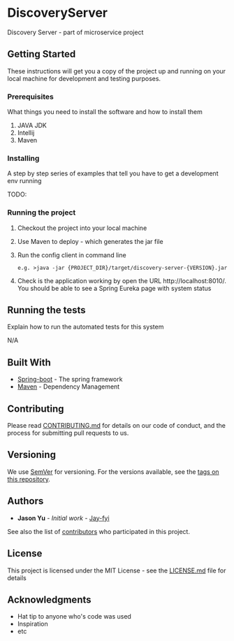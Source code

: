 # DiscoveryServer
Discovery Server  - part of microservice project


## Getting Started

These instructions will get you a copy of the project up and running on your local machine for development and testing purposes.

### Prerequisites

What things you need to install the software and how to install them

1. JAVA JDK
2. Intellij
3. Maven


### Installing

A step by step series of examples that tell you have to get a development env running

TODO:

### Running the project

1. Checkout the project into your local machine
2. Use Maven to deploy - which generates the jar file
3. Run the config client in command line

   ```
   e.g. >java -jar {PROJECT_DIR}/target/discovery-server-{VERSION}.jar
   ```
   
4. Check is the application working by open the URL http://localhost:8010/. You should be able to see a Spring Eureka page with system status 
 

## Running the tests

Explain how to run the automated tests for this system

N/A

## Built With

* [Spring-boot](https://projects.spring.io/spring-boot/) - The spring framework
* [Maven](https://maven.apache.org/) - Dependency Management

## Contributing

Please read [CONTRIBUTING.md](https://gist.github.com/PurpleBooth/b24679402957c63ec426) for details on our code of conduct, and the process for submitting pull requests to us.

## Versioning

We use [SemVer](http://semver.org/) for versioning. For the versions available, see the [tags on this repository](https://github.com/your/project/tags). 

## Authors

* **Jason Yu** - *Initial work* - [Jay-fyi](https://github.com/jay-fyi)

See also the list of [contributors](https://github.com/your/project/contributors) who participated in this project.

## License

This project is licensed under the MIT License - see the [LICENSE.md](LICENSE.md) file for details

## Acknowledgments

* Hat tip to anyone who's code was used
* Inspiration
* etc
